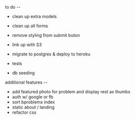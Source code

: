  to do --



* clean up extra models
* clean up all forms
* remove styling from submit buton

* link up with S3
* migrate to postgres & deploy to heroku

* tests
* db seeding



additional features --
* add featured photo for problem and display rest as thumbs
* auth w/ google or fb
* sort bproblems index
* static about / landing
* refactor css
